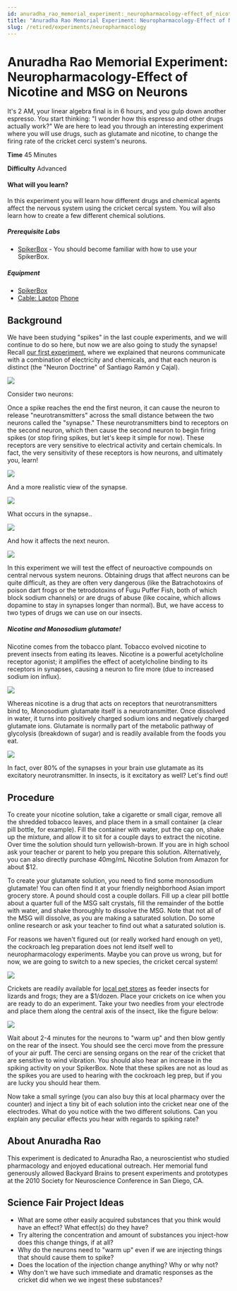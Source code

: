 ```yaml
---
id: anuradha_rao_memorial_experiment:_neuropharmacology-effect_of_nicotine_and_msg_on_neurons
title: "Anuradha Rao Memorial Experiment: Neuropharmacology-Effect of Nicotine and MSG on Neurons"
slug: /retired/experiments/neuropharmacology
---
```


# Anuradha Rao Memorial Experiment: Neuropharmacology-Effect of Nicotine and MSG on Neurons

It's 2 AM, your linear algebra final is in 6 hours, and you gulp down another
espresso. You start thinking: "I wonder how this espresso and other drugs
actually work?" We are here to lead you through an interesting experiment
where you will use drugs, such as glutamate and nicotine, to change the firing
rate of the cricket cerci system's neurons.

**Time**  45 Minutes

**Difficulty**  Advanced

#### What will you learn?

In this experiment you will learn how different drugs and chemical agents
affect the nervous system using the cricket cercal system. You will also learn
how to create a few different chemical solutions.

##### Prerequisite Labs

  * [SpikerBox](spikerbox) \- You should become familiar with how to use your SpikerBox.

##### Equipment

* [SpikerBox](/products/spikerbox)
* [Cable: Laptop](/products/laptopcable) [Phone](/products/smartphonecable)

## Background

We have been studying "spikes" in the last couple experiments, and we will
continue to do so here, but now we are also going to study the synapse! Recall
[our first experiment](https://backyardbrains.com/experiments/spikerbox),
where we explained that neurons communicate with a combination of electricity
and chemicals, and that each neuron is distinct (the "Neuron Doctrine" of
Santiago Ramón y Cajal).

[ ![](./img/cajalgolgi_web.jpg)](img/cajalgolgi_web.jpg)

Consider two neurons:

Once a spike reaches the end the first neuron, it can cause the neuron to
release "neurotransmitters" across the small distance between the two neurons
called the "synapse." These neurotransmitters bind to receptors on the second
neuron, which then cause the second neuron to begin firing spikes (or stop
firing spikes, but let's keep it simple for now). These receptors are very
sensitive to electrical activity and certain chemicals. In fact, the very
sensitivity of these receptors is how neurons, and ultimately you, learn!

[ ![](./img/Exp1_fig3.jpeg)](img/Exp1_fig3.jpeg)

And a more realistic view of the synapse.

[ ![](./img/NeuronAnatomy_web.jpg)](img/NeuronAnatomy_web.jpg)

What occurs in the synapse..

[ ![](./img/Synapse_web.jpg)](img/Synapse_web.jpg)

And how it affects the next neuron.

[ ![](./img/Integration.jpg)](img/Integration.jpg)

In this experiment we will test the effect of neuroactive compounds on central
nervous system neurons. Obtaining drugs that affect neurons can be quite
difficult, as they are often very dangerous (like the Batrachotoxins of poison
dart frogs or the tetrodotoxins of Fugu Puffer Fish, both of which block
sodium channels) or are drugs of abuse (like cocaine, which allows dopamine to
stay in synapses longer than normal). But, we have access to two types of
drugs we can use on our insects.

##### Nicotine and Monosodium glutamate!

Nicotine comes from the tobacco plant. Tobacco evolved nicotine to prevent
insects from eating its leaves. Nicotine is a powerful acetylcholine receptor
agonist; it amplifies the effect of acetylcholine binding to its receptors in
synapses, causing a neuron to fire more (due to increased sodium ion influx).

[ ![](./img/nicotine_web.jpg)](img/nicotine_web.jpg)

Whereas nicotine is a drug that acts on receptors that neurotransmitters bind
to, Monosodium glutamate itself is a neurotransmitter. Once dissolved in
water, it turns into positively charged sodium ions and negatively charged
glutamate ions. Glutamate is normally part of the metabolic pathway of
glycolysis (breakdown of sugar) and is readily available from the foods you
eat.

[ ![](./img/Exp_8_GlutamateV2.jpeg)](img/Exp_8_GlutamateV2.jpeg)

In fact, over 80% of the synapses in your brain use glutamate as its
excitatory neurotransmitter. In insects, is it excitatory as well? Let's find
out!

## Procedure

To create your nicotine solution, take a cigarette or small cigar, remove all
the shredded tobacco leaves, and place them in a small container (a clear pill
bottle, for example). Fill the container with water, put the cap on, shake up
the mixture, and allow it to sit for a couple days to extract the nicotine.
Over time the solution should turn yellowish-brown. If you are in high school
ask your teacher or parent to help you prepare this solution. Alternatively,
you can also directly purchase 40mg/mL Nicotine Solution from Amazon for about
$12.

To create your glutamate solution, you need to find some monosodium glutamate!
You can often find it at your friendly neighborhood Asian import grocery
store. A pound should cost a couple dollars. Fill up a clear pill bottle about
a quarter full of the MSG salt crystals, fill the remainder of the bottle with
water, and shake thoroughly to dissolve the MSG. Note that not all of the MSG
will dissolve, as you are making a saturated solution. Do some online research
or ask your teacher to find out what a saturated solution is.

For reasons we haven't figured out (or really worked hard enough on yet), the
cockroach leg preparation does not lend itself well to neuropharmacology
experiments. Maybe you can prove us wrong, but for now, we are going to switch
to a new species, the cricket cercal system!

[ ![](./img/Exp_8_Cricket_new.png)](img/Exp_8_Cricket_new.png)

Crickets are readily available for [local pet
stores](http://www.petco.com/product/12680/Live-Crickets.aspx) as feeder
insects for lizards and frogs; they are a $1/dozen. Place your crickets on ice
when you are ready to do an experiment. Take your two needles from your
electrode and place them along the central axis of the insect, like the figure
below:

[
![](./img/Exp_8_Cricket_electrodesV2.jpeg)](img/Exp_8_Cricket_electrodesV2.jpeg)

Wait about 2-4 minutes for the neurons to "warm up" and then blow gently on
the rear of the insect. You should see the cerci move from the pressure of
your air puff. The cerci are sensing organs on the rear of the cricket that
are sensitive to wind vibration. You should also hear an increase in the
spiking activity on your SpikerBox. Note that these spikes are not as loud as
the spikes you are used to hearing with the cockroach leg prep, but if you are
lucky you should hear them.

Now take a small syringe (you can also buy this at local pharmacy over the
counter) and inject a tiny bit of each solution into the cricket near one of
the electrodes. What do you notice with the two different solutions. Can you
explain any peculiar effects you hear with regards to spiking rate?

## About Anuradha Rao

This experiment is dedicated to Anuradha Rao, a neuroscientist who studied
pharmacology and enjoyed educational outreach. Her memorial fund generously
allowed Backyard Brains to present experiments and prototypes at the 2010
Society for Neuroscience Conference in San Diego, CA.

## Science Fair Project Ideas

  * What are some other easily acquired substances that you think would have an effect? What effect(s) do they have? 
  * Try altering the concentration and amount of substances you inject-how does this change things, if at all? 
  * Why do the neurons need to "warm up" even if we are injecting things that should cause them to spike? 
  * Does the location of the injection change anything? Why or why not? 
  * Why don't we have such immediate and dramatic responses as the cricket did when we we ingest these substances? 
